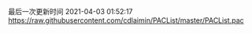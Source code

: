 最后一次更新时间 2021-04-03 01:52:17
https://raw.githubusercontent.com/cdlaimin/PACList/master/PACList.pac

